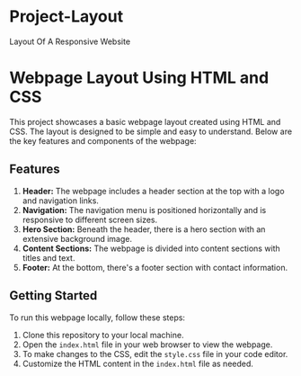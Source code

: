 # Project-Layout
Layout Of A Responsive Website

# Webpage Layout Using HTML and CSS

This project showcases a basic webpage layout created using HTML and CSS. The layout is designed to be simple and easy to understand. Below are the key features and components of the webpage:


## Features
1. **Header:** The webpage includes a header section at the top with a logo and navigation links.
2. **Navigation:** The navigation menu is positioned horizontally and is responsive to different screen sizes.
3. **Hero Section:** Beneath the header, there is a hero section with an extensive background image.
4. **Content Sections:** The webpage is divided into content sections with titles and text.
5. **Footer:** At the bottom, there's a footer section with contact information.

## Getting Started
To run this webpage locally, follow these steps:
1. Clone this repository to your local machine.
2. Open the `index.html` file in your web browser to view the webpage.
3. To make changes to the CSS, edit the `style.css` file in your code editor.
4. Customize the HTML content in the `index.html` file as needed.




